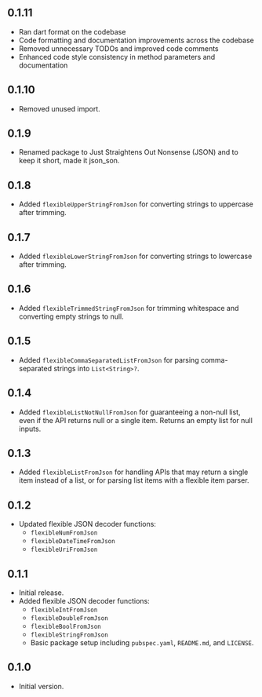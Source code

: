 ## 0.1.11

- Ran dart format on the codebase
- Code formatting and documentation improvements across the codebase
- Removed unnecessary TODOs and improved code comments
- Enhanced code style consistency in method parameters and documentation

## 0.1.10

- Removed unused import.

## 0.1.9

- Renamed package to Just Straightens Out Nonsense (JSON) and to keep it short, made it json_son.

## 0.1.8

- Added `flexibleUpperStringFromJson` for converting strings to uppercase after trimming.

## 0.1.7

- Added `flexibleLowerStringFromJson` for converting strings to lowercase after trimming.

## 0.1.6

- Added `flexibleTrimmedStringFromJson` for trimming whitespace and converting empty strings to null.

## 0.1.5

- Added `flexibleCommaSeparatedListFromJson` for parsing comma-separated strings into `List<String>?`.

## 0.1.4

- Added `flexibleListNotNullFromJson` for guaranteeing a non-null list, even if the API returns null or a single item. Returns an empty list for null inputs.

## 0.1.3

- Added `flexibleListFromJson` for handling APIs that may return a single item instead of a list, or for parsing list items with a flexible item parser.

## 0.1.2

- Updated flexible JSON decoder functions:
  - `flexibleNumFromJson`
  - `flexibleDateTimeFromJson`
  - `flexibleUriFromJson`

## 0.1.1

- Initial release.
- Added flexible JSON decoder functions:
  - `flexibleIntFromJson`
  - `flexibleDoubleFromJson`
  - `flexibleBoolFromJson`
  - `flexibleStringFromJson`
  - Basic package setup including `pubspec.yaml`, `README.md`, and `LICENSE`.

## 0.1.0

- Initial version.

